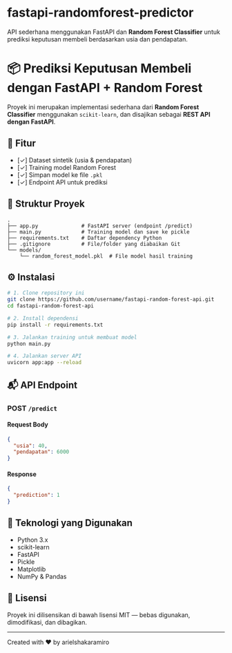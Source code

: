 # fastapi-randomforest-predictor

API sederhana menggunakan FastAPI dan **Random Forest Classifier** untuk prediksi keputusan membeli berdasarkan usia dan pendapatan.

# 📦 Prediksi Keputusan Membeli dengan FastAPI + Random Forest

Proyek ini merupakan implementasi sederhana dari **Random Forest Classifier** menggunakan `scikit-learn`, dan disajikan sebagai **REST API dengan FastAPI**.

## 🚀 Fitur

- [✓] Dataset sintetik (usia & pendapatan)
- [✓] Training model Random Forest
- [✓] Simpan model ke file `.pkl`
- [✓] Endpoint API untuk prediksi

## 📁 Struktur Proyek

```
.
├── app.py              # FastAPI server (endpoint /predict)
├── main.py             # Training model dan save ke pickle
├── requirements.txt    # Daftar dependency Python
├── .gitignore          # File/folder yang diabaikan Git
└── models/
    └── random_forest_model.pkl  # File model hasil training
```

## ⚙️ Instalasi

```bash
# 1. Clone repository ini
git clone https://github.com/username/fastapi-random-forest-api.git
cd fastapi-random-forest-api

# 2. Install dependensi
pip install -r requirements.txt

# 3. Jalankan training untuk membuat model
python main.py

# 4. Jalankan server API
uvicorn app:app --reload
```

## 📬 API Endpoint

### POST `/predict`

#### Request Body
```json
{
  "usia": 40,
  "pendapatan": 6000
}
```

#### Response
```json
{
  "prediction": 1
}
```

## 🧠 Teknologi yang Digunakan

- Python 3.x
- scikit-learn
- FastAPI
- Pickle
- Matplotlib
- NumPy & Pandas

## 📌 Lisensi

Proyek ini dilisensikan di bawah lisensi MIT — bebas digunakan, dimodifikasi, dan dibagikan.

---

Created with ❤️ by arielshakaramiro

